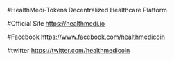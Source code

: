#HealthMedi-Tokens
Decentralized Healthcare Platform

#Official Site
https://healthmedi.io

#Facebook
https://www.facebook.com/healthmedicoin

#twitter
https://twitter.com/healthmedicoin